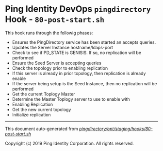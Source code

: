 
# Ping Identity DevOps `pingdirectory` Hook - `80-post-start.sh`
 This hook runs through the followig phases:
 * Ensures the PingDirectory service has been started an accepts queries.
 * Updates the Server Instance hostname/ldaps-port
 * Check to see if PD_STATE is GENISIS.  If so, no replication will be performed
 * Ensure the Seed Server is accepting queries
 * Check the topology prior to enabling replication
 * If this server is already in prior topology, then replication is already enable
 * If the server being setup is the Seed Instance, then no replication will be performed
 * Get the current Toplogy Master
 * Determine the Master Toplogy server to use to enable with
 * Enabling Replication
 * Get the new current topology
 * Initialize replication

---
This document auto-generated from _[pingdirectory/opt/staging/hooks/80-post-start.sh](https://github.com/pingidentity/pingidentity-docker-builds/blob/master/pingdirectory/opt/staging/hooks/80-post-start.sh)_

Copyright (c)  2019 Ping Identity Corporation. All rights reserved.
